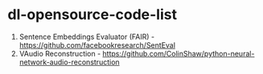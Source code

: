 # dl-opensource-code-list
1. Sentence Embeddings Evaluator (FAIR) - https://github.com/facebookresearch/SentEval
2. VAudio Reconstruction - https://github.com/ColinShaw/python-neural-network-audio-reconstruction
